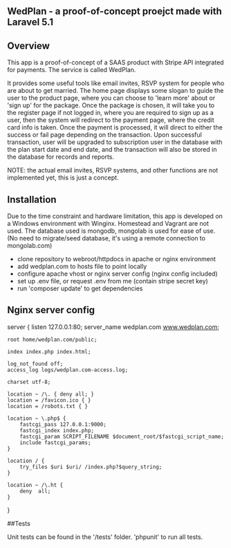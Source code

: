 ## WedPlan - a proof-of-concept proejct made with Laravel 5.1

## Overview
This app is a proof-of-concept of a SAAS product with Stripe API integrated for payments. The service is called WedPlan.

It provides some useful tools like email invites, RSVP system for people who are about to get married. The home page displays some slogan to guide the user to the product page, where you can choose to 'learn more' about or 'sign up' for the package. Once the package is chosen, it will take you to the register page if not logged in, where you are required to sign up as a user, then the system will redirect to the payment page, where the credit card info is taken. Once the payment is processed, it will direct to either the success or fail page depending on the transaction. Upon successful transaction, user will be upgraded to subscription user in the database with the plan start date and end date, and the transaction will also be stored in the database for records and reports.

NOTE: the actual email invites, RSVP systems, and other functions are not implemented yet, this is just a concept. 


## Installation
Due to the time constraint and hardware limitation, this app is developed on a Windows environment with Winginx. Homestead and Vagrant are not used. The database used is mongodb, mongolab is used for ease of use. (No need to migrate/seed database, it's using a remote connection to mongolab.com)

- clone repository to webroot/httpdocs in apache or nginx environment
- add wedplan.com to hosts file to point locally
- configure apache vhost or nginx server config (nginx config included)
- set up .env file, or request .env from me (contain stripe secret key)
- run 'composer update' to get dependencies


## Nginx server config

server {
	listen 127.0.0.1:80;
	server_name wedplan.com www.wedplan.com;

	root home/wedplan.com/public;

	index index.php index.html;

	log_not_found off;
	access_log logs/wedplan.com-access.log;

	charset utf-8;

	location ~ /\. { deny all; }
	location = /favicon.ico { }
	location = /robots.txt { }

	location ~ \.php$ {
		fastcgi_pass 127.0.0.1:9000;
		fastcgi_index index.php;
		fastcgi_param SCRIPT_FILENAME $document_root/$fastcgi_script_name;
		include fastcgi_params;
	}

	location / {
		try_files $uri $uri/ /index.php?$query_string;
	}

    location ~ /\.ht {
        deny  all;
    }

}


##Tests

Unit tests can be found in the '/tests' folder. 'phpunit' to run all tests. 
